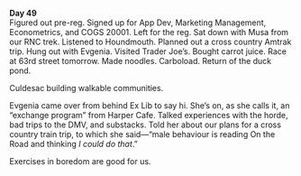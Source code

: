 **Day 49**  
Figured out pre-reg. Signed up for App Dev, Marketing Management, Econometrics, and COGS 20001\. Left for the reg. Sat down with Musa from our RNC trek. Listened to Houndmouth. Planned out a cross country Amtrak trip. Hung out with Evgenia. Visited Trader Joe’s. Bought carrot juice. Race at 63rd street tomorrow. Made noodles. Carboload. Return of the duck pond.

Culdesac building walkable communities.

Evgenia came over from behind Ex Lib to say hi. She’s on, as she calls it, an “exchange program” from Harper Cafe. Talked experiences with the horde, bad trips to the DMV, and substacks. Told her about our plans for a cross country train trip, to which she said—“male behaviour is reading On the Road and thinking *I could do that*.”

Exercises in boredom are good for us.
